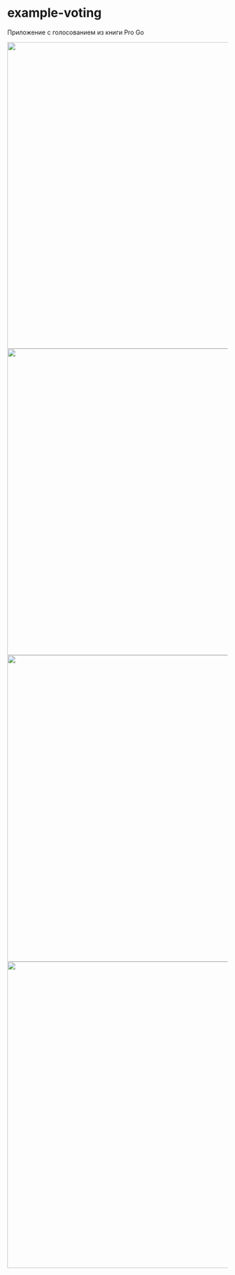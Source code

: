 # example-voting
Приложение с голосованием из книги Pro Go

<img src="/скрины/1.jpg" width="700px"/>
<img src="/скрины/2.jpg" width="700px"/>
<img src="/скрины/3.jpg" width="700px"/>
<img src="/скрины/4.jpg" width="700px"/>
